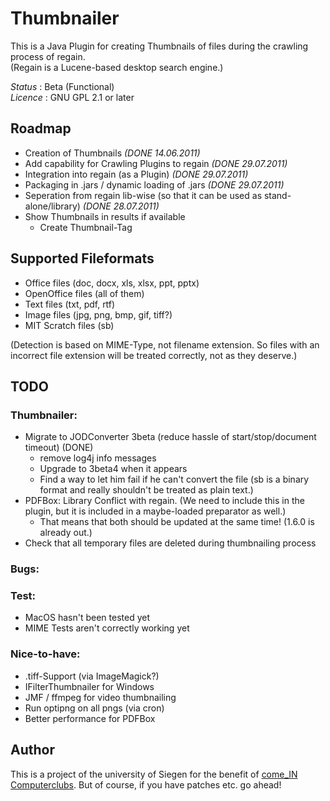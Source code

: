 Thumbnailer
===========

This is a Java Plugin for creating Thumbnails of files during the crawling process of regain.<br>
(Regain is a Lucene-based desktop search engine.)

*Status* : Beta (Functional)<br>
*Licence* : GNU GPL 2.1 or later

Roadmap
-------

* Creation of Thumbnails *(DONE 14.06.2011)*
* Add capability for Crawling Plugins to regain *(DONE 29.07.2011)*
* Integration into regain (as a Plugin) *(DONE 29.07.2011)*
* Packaging in .jars / dynamic loading of .jars *(DONE 29.07.2011)*
* Seperation from regain lib-wise (so that it can be used as stand-alone/library) *(DONE 28.07.2011)*
* Show Thumbnails in results if available
  * Create Thumbnail-Tag


Supported Fileformats
---------------------

* Office files (doc, docx, xls, xlsx, ppt, pptx)
* OpenOffice files (all of them)
* Text files (txt, pdf, rtf)
* Image files (jpg, png, bmp, gif, tiff?)
* MIT Scratch files (sb)

(Detection is based on MIME-Type, not filename extension. So files with an incorrect file extension will be treated correctly, not as they deserve.) 

TODO
----

### Thumbnailer:
* Migrate to JODConverter 3beta (reduce hassle of start/stop/document timeout) (DONE)
  * remove log4j info messages
  * Upgrade to 3beta4 when it appears
  * Find a way to let him fail if he can't convert the file (sb is a binary format and really shouldn't be treated as plain text.)
* PDFBox: Library Conflict with regain. (We need to include this in the plugin, but it is included in a maybe-loaded preparator as well.)
  * That means that both should be updated at the same time! (1.6.0 is already out.)
* Check that all temporary files are deleted during thumbnailing process

### Bugs:

### Test: 

* MacOS hasn't been tested yet
* MIME Tests aren't correctly working yet

### Nice-to-have:

* .tiff-Support (via ImageMagick?)
* IFilterThumbnailer for Windows
* JMF / ffmpeg for video thumbnailing
* Run optipng on all pngs (via cron)
* Better performance for PDFBox

Author
------

This is a project of the university of Siegen for the benefit of [come_IN Computerclubs](http://www.computerclub-comein.de). But of course, if you have patches etc. go ahead!
